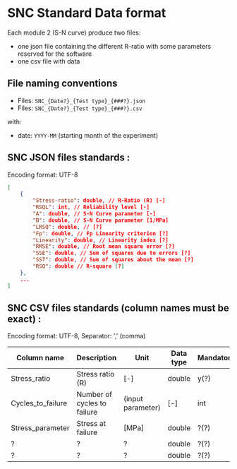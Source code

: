 # SNC Standard Data format

Each module 2 (S-N curve) produce two files:
* one json file containing the different R-ratio with some parameters reserved for the software
* one csv file with data

## File naming conventions

* Files: `SNC_{Date?}_{Test type}_{###?}.json`
* Files: `SNC_{Date?}_{Test type}_{###?}.csv`

with:

* date: `YYYY-MM` (starting month of the experiment)



## SNC JSON files standards :

Encoding format: UTF-8

```json
[
	{
		"Stress-ratio": double, // R-Ratio (R) [-]
		"RSQL": int, // Reliability level [-]
		"A": double, // S-N Curve parameter [-]
		"B": double, // S-N Curve parameter [1/MPa]
		"LRSQ": double, // [?]
		"Fp": double, // Fp Linearity criterion [?]
		"Linearity": double, // Linearity index [?]
		"RMSE": double, // Root mean square error [?]
		"SSE": double, // Sum of squares due to errors [?]
		"SST": double, // Sum of squares about the mean [?]
		"RSQ": double // R-square [?]
	},
	...
]
```

## SNC CSV files standards (column names must be exact) :

Encoding format: UTF-8, Separator: ',' (comma)


| Column name          | Description                                        | Unit  | Data type | Mandatory  |
|----------------------|----------------------------------------------------|-------|-----------|------------|
| Stress_ratio         | Stress ratio (R)                                   | [-]   | double    | y(?)       |
| Cycles_to_failure    | Number of cycles to failure | (input parameter)    | [-]   | int       | ?(?)       |
| Stress_parameter     | Stress at failure                                  | [MPa] | double    | ?(?)       |
| ?                    | ?                                                  | ?     | double    | ?(?)       |
| ?                    | ?                                                  | ?     | double    | ?(?)       |

